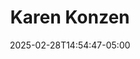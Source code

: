 ---
title: Karen Konzen
aliases: 
  - /people/karen-overstreet
other_names: 
 - Karen Overstreet
date: 2025-02-28T14:54:47-05:00
featured_image: Karen-Konzen-02.webp
# featured_image_attr: Karmathartic Studios
# featured_image_attr_link: https://karmathartic.com/
featured_image_attr: Jax Headshots
featured_image_attr_link: https://www.jaxheadshots.co/
featured_image_alt: 
featured_image_caption: 
Socials:
  Facebook: 
  Twitter: 
  Instagram: lostseaurchin
  LinkedIn: 
  IBDB: 
  IMDb: nm4155456
  Website: 
---